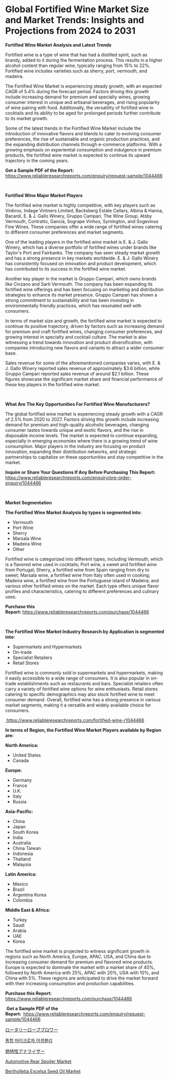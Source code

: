 <p><h1>Global Fortified Wine Market Size and Market Trends: Insights and Projections from 2024 to 2031</h1></p><p><strong>Fortified Wine Market Analysis and Latest Trends</strong></p>
<p><p>Fortified wine is a type of wine that has had a distilled spirit, such as brandy, added to it during the fermentation process. This results in a higher alcohol content than regular wine, typically ranging from 15% to 22%. Fortified wine includes varieties such as sherry, port, vermouth, and madeira.</p><p>The Fortified Wine Market is experiencing steady growth, with an expected CAGR of 5.4% during the forecast period. Factors driving this growth include increasing demand for premium and specialty wines, growing consumer interest in unique and artisanal beverages, and rising popularity of wine pairing with food. Additionally, the versatility of fortified wine in cocktails and its ability to be aged for prolonged periods further contribute to its market growth.</p><p>Some of the latest trends in the Fortified Wine Market include the introduction of innovative flavors and blends to cater to evolving consumer preferences, the rise of sustainable and organic production practices, and the expanding distribution channels through e-commerce platforms. With a growing emphasis on experiential consumption and indulgence in premium products, the fortified wine market is expected to continue its upward trajectory in the coming years.</p></p>
<p><strong>Get a Sample PDF of the Report:&nbsp;</strong> <a href="https://www.reliableresearchreports.com/enquiry/request-sample/1044466">https://www.reliableresearchreports.com/enquiry/request-sample/1044466</a></p>
<p>&nbsp;</p>
<p><strong>Fortified Wine Major Market Players</strong></p>
<p><p>The fortified wine market is highly competitive, with key players such as Vinbros, Indage Vintners Limited, Backsberg Estate Cellars, Albina & Hanna, Bacardi, E. & J. Gallo Winery, Gruppo Campari, The Wine Group, Atsby Vermouth, Contratto, Gancia, Sogrape Vinhos, Symington, and Sogevinus Fine Wines. These companies offer a wide range of fortified wines catering to different consumer preferences and market segments.</p><p>One of the leading players in the fortified wine market is E. & J. Gallo Winery, which has a diverse portfolio of fortified wines under brands like Taylor's Port and Fairbanks. The company has seen steady market growth and has a strong presence in key markets worldwide. E. & J. Gallo Winery has consistently focused on innovation and product development, which has contributed to its success in the fortified wine market.</p><p>Another key player in the market is Gruppo Campari, which owns brands like Cinzano and Sarti Vermouth. The company has been expanding its fortified wine offerings and has been focusing on marketing and distribution strategies to enhance its market presence. Gruppo Campari has shown a strong commitment to sustainability and has been investing in environmentally friendly practices, which has resonated well with consumers.</p><p>In terms of market size and growth, the fortified wine market is expected to continue its positive trajectory, driven by factors such as increasing demand for premium and craft fortified wines, changing consumer preferences, and growing interest in specialty and cocktail culture. The market is also witnessing a trend towards innovation and product diversification, with companies introducing new flavors and variants to attract a wider consumer base.</p><p>Sales revenue for some of the aforementioned companies varies, with E. & J. Gallo Winery reported sales revenue of approximately $3.6 billion, while Gruppo Campari reported sales revenue of around $2.1 billion. These figures showcase the significant market share and financial performance of these key players in the fortified wine market.</p></p>
<p>&nbsp;</p>
<p><strong>What Are The Key Opportunities For Fortified Wine Manufacturers?</strong></p>
<p><p>The global fortified wine market is experiencing steady growth with a CAGR of 2.5% from 2020 to 2027. Factors driving this growth include increasing demand for premium and high-quality alcoholic beverages, changing consumer tastes towards unique and exotic flavors, and the rise in disposable income levels. The market is expected to continue expanding, especially in emerging economies where there is a growing trend of wine consumption. Major players in the industry are focusing on product innovation, expanding their distribution networks, and strategic partnerships to capitalize on these opportunities and stay competitive in the market.</p></p>
<p><strong>Inquire or Share Your Questions If Any Before Purchasing This Report:</strong> <a href="https://www.reliableresearchreports.com/enquiry/pre-order-enquiry/1044466">https://www.reliableresearchreports.com/enquiry/pre-order-enquiry/1044466</a></p>
<p>&nbsp;</p>
<p><strong>Market Segmentation</strong></p>
<p><strong>The Fortified Wine Market Analysis by types is segmented into:</strong></p>
<p><ul><li>Vermouth</li><li>Port Wine</li><li>Sherry</li><li>Marsala Wine</li><li>Madeira Wine</li><li>Other</li></ul></p>
<p><p>Fortified wine is categorized into different types, including Vermouth, which is a flavored wine used in cocktails; Port wine, a sweet and fortified wine from Portugal; Sherry, a fortified wine from Spain ranging from dry to sweet; Marsala wine, a fortified wine from Italy often used in cooking; Madeira wine, a fortified wine from the Portuguese island of Madeira; and various other fortified wines on the market. Each type offers unique flavor profiles and characteristics, catering to different preferences and culinary uses.</p></p>
<p><strong>Purchase this Report:&nbsp;</strong><a href="https://www.reliableresearchreports.com/purchase/1044466">https://www.reliableresearchreports.com/purchase/1044466</a></p>
<p>&nbsp;</p>
<p><strong>The Fortified Wine Market Industry Research by Application is segmented into:</strong></p>
<p><ul><li>Supermarkets and Hypermarkets</li><li>On-trade</li><li>Specialist Retailers</li><li>Retail Stores</li></ul></p>
<p><p>Fortified wine is commonly sold in supermarkets and hypermarkets, making it easily accessible to a wide range of consumers. It is also popular in on-trade establishments such as restaurants and bars. Specialist retailers often carry a variety of fortified wine options for wine enthusiasts. Retail stores catering to specific demographics may also stock fortified wine to meet consumer demand. Overall, fortified wine has a strong presence in various market segments, making it a versatile and widely available choice for consumers.</p></p>
<p><a href="https://www.reliableresearchreports.com/fortified-wine-r1044466">&nbsp;https://www.reliableresearchreports.com/fortified-wine-r1044466</a></p>
<p><strong>In terms of Region, the Fortified Wine Market Players available by Region are:</strong></p>
<p>
    <p> <strong> North America: </strong>
        <ul>
            <li>United States</li>
            <li>Canada</li>
        </ul>
        </p> 
    <p> <strong> Europe: </strong>
        <ul>
            <li>Germany</li>
            <li>France</li>
            <li>U.K.</li>
            <li>Italy</li>
            <li>Russia</li>
        </ul>
        </p> 
    <p> <strong> Asia-Pacific: </strong>
        <ul>
            <li>China</li>
            <li>Japan</li>
            <li>South Korea</li>
            <li>India</li>
            <li>Australia</li>
            <li>China Taiwan</li>
            <li>Indonesia</li>
            <li>Thailand</li>
            <li>Malaysia</li>
        </ul>
        </p> 
    <p> <strong> Latin America: </strong>
        <ul>
            <li>Mexico</li>
            <li>Brazil</li>
            <li>Argentina Korea</li>
            <li>Colombia</li>
        </ul>
        </p> 
    <p> <strong> Middle East & Africa: </strong>
        <ul>
            <li>Turkey</li>
            <li>Saudi</li>
            <li>Arabia</li>
            <li>UAE</li>
            <li>Korea</li>
        </ul>
    </p>
    </p>
<p><p>The fortified wine market is projected to witness significant growth in regions such as North America, Europe, APAC, USA, and China due to increasing consumer demand for premium and flavored wine products. Europe is expected to dominate the market with a market share of 40%, followed by North America with 25%, APAC with 20%, USA with 10%, and China with 5%. These regions are anticipated to drive the market forward with their increasing consumption and production capabilities.</p></p>
<p><strong>Purchase this Report: </strong><a href="https://www.reliableresearchreports.com/purchase/1044466">https://www.reliableresearchreports.com/purchase/1044466</a></p>
<p>&nbsp;<strong>Get a Sample PDF of the Report:&nbsp;&nbsp;</strong><a href="https://www.reliableresearchreports.com/enquiry/request-sample/1044466">https://www.reliableresearchreports.com/enquiry/request-sample/1044466</a></p>
<p><strong></strong></p>
<p><p><a href="https://github.com/SantosDicki04/Market-Research-Report-List-1/blob/main/513534919402.md">ロータリーローブブロワー</a></p><p><a href="https://medium.com/@marymorgan1939/%ED%86%B5%ED%95%A9-%EB%A7%88%EC%9D%B4%ED%81%AC%EB%A1%9C%ED%8C%8C-%EC%A1%B0%EB%A6%BD-%EC%8B%9C%EC%9E%A5-%EA%B7%9C%EB%AA%A8-%EB%B0%8F-%EC%8B%9C%EC%9E%A5-%EB%8F%99%ED%96%A5-%EC%99%84%EC%A0%84%ED%95%9C-%EC%82%B0%EC%97%85-%EA%B0%9C%EC%9A%94-2024%EB%85%84%EB%B6%80%ED%84%B0-2031%EB%85%84%EA%B9%8C%EC%A7%80-57debb02ab3a">통합 마이크로파 어셈블리</a></p><p><a href="https://medium.com/@lauriank/%E7%86%B1%E7%89%A9%E6%80%A7%E5%88%86%E6%9E%90%E5%99%A8%E5%B8%82%E5%A0%B4%E3%81%AE%E5%88%86%E6%9E%90%E3%81%A82024%E5%B9%B4%E3%81%8B%E3%82%892031%E5%B9%B4%E3%81%BE%E3%81%A7%E3%81%AE%E4%BA%88%E6%B8%AC%E3%82%B5%E3%82%A4%E3%82%BA-878d426bb9b4">熱特性アナライザー</a></p><p><a href="https://view.publitas.com/reportprime-1/automotive-rear-spoiler-market-analysis-and-market-size-global-industry-overview-market-segmentation-and-forecast-2024-to-2031/">Automotive Rear Spoiler Market</a></p><p><a href="https://angry-finch-aaf.notion.site/Bertholletia-Excelsa-Seed-Oil-Market-Offers-Provide-Insightful-Data-for-the-Time-Period-from-2024-to-082cab94b39846b7a882e019abf33b97">Bertholletia Excelsa Seed Oil Market</a></p></p>
